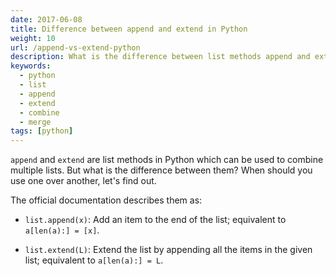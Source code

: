 ```yaml
---
date: 2017-06-08
title: Difference between append and extend in Python
weight: 10
url: /append-vs-extend-python
description: What is the difference between list methods append and extend in Python?
keywords:
  - python
  - list
  - append
  - extend
  - combine
  - merge
tags: [python]
---
```

`append` and `extend` are list methods in Python which can be used to combine multiple lists. But what is the difference between them? When should you use one over another, let's find out.

The official documentation describes them as:

- `list.append(x)`: Add an item to the end of the list; equivalent to `a[len(a):] = [x]`.

- `list.extend(L)`: Extend the list by appending all the items in the given list; equivalent to `a[len(a):] = L`.



